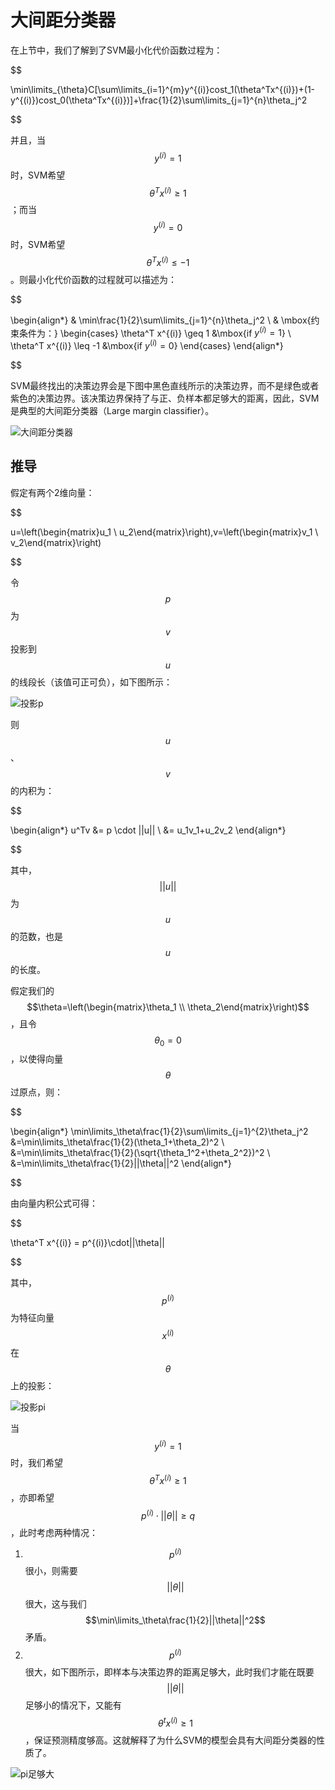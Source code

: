 大间距分类器
========

在上节中，我们了解到了SVM最小化代价函数过程为：

$$

\min\limits_{\theta}C[\sum\limits_{i=1}^{m}y^{(i)}cost_1(\theta^Tx^{(i)})+(1-y^{(i)})cost_0(\theta^Tx^{(i)})]+\frac{1}{2}\sum\limits_{j=1}^{n}\theta_j^2

$$

并且，当$$y^{(i)}=1$$时，SVM希望$$\theta^Tx^{(i)} \geq 1$$；而当$$y^{(i)}=0$$时，SVM希望$$\theta^Tx^{(i)} \leq -1$$。则最小化代价函数的过程就可以描述为：

$$

\begin{align*}
& \min\frac{1}{2}\sum\limits_{j=1}^{n}\theta_j^2 \\
& \mbox{约束条件为：}
\begin{cases}
\theta^T x^{(i)} \geq 1 &\mbox{if $y^{(i)}=1$} \\ \theta^T x^{(i)} \leq -1 &\mbox{if $y^{(i)}=0$}
\end{cases}
\end{align*}

$$

SVM最终找出的决策边界会是下图中黑色直线所示的决策边界，而不是绿色或者紫色的决策边界。该决策边界保持了与正、负样本都足够大的距离，因此，SVM是典型的大间距分类器（Large margin classifier）。

![大间距分类器](../attachments/大间距分类器.jpg)

推导
-----------

假定有两个2维向量：

$$

u=\left(\begin{matrix}u_1 \\ u_2\end{matrix}\right),v=\left(\begin{matrix}v_1 \\ v_2\end{matrix}\right)

$$

令$$p$$为$$v$$投影到$$u$$的线段长（该值可正可负），如下图所示：

![投影p](../attachments/投影p.png)

则$$u$$、$$v$$的内积为：

$$

\begin{align*}
u^Tv &= p \cdot ||u|| \\
    &= u_1v_1+u_2v_2
\end{align*}

$$

其中，$$||u||$$为$$u$$的范数，也是$$u$$的长度。

假定我们的$$\theta=\left(\begin{matrix}\theta_1 \\ \theta_2\end{matrix}\right)$$，且令$$\theta_0 = 0$$，以使得向量$$\theta$$过原点，则：

$$

\begin{align*}
\min\limits_\theta\frac{1}{2}\sum\limits_{j=1}^{2}\theta_j^2 &=\min\limits_\theta\frac{1}{2}(\theta_1+\theta_2)^2 \\
&=\min\limits_\theta\frac{1}{2}(\sqrt{\theta_1^2+\theta_2^2})^2 \\
&=\min\limits_\theta\frac{1}{2}||\theta||^2
\end{align*}

$$

由向量内积公式可得：

$$

\theta^T x^{(i)} = p^{(i)}\cdot||\theta||

$$

其中，$$p^{(i)}$$为特征向量$$x^{(i)}$$在$$\theta$$上的投影：

![投影pi](../attachments/投影pi.jpg)

当$$y^{(i)}=1$$时，我们希望$$\theta^T x^{(i)} \geq 1$$，亦即希望$$p^{(i)}\cdot||\theta|| \geq q$$，此时考虑两种情况：

1. $$p^{(i)}$$很小，则需要$$||\theta||$$很大，这与我们$$\min\limits_\theta\frac{1}{2}||\theta||^2$$矛盾。
2. $$p^{(i)}$$很大，如下图所示，即样本与决策边界的距离足够大，此时我们才能在既要$$||\theta||$$足够小的情况下，又能有$$\theta^tx^{(i)} \geq 1$$，保证预测精度够高。这就解释了为什么SVM的模型会具有大间距分类器的性质了。

![pi足够大](../attachments/pi足够大.jpg)
